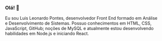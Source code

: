 ### Olá! 👋

Eu sou Luis Leonardo Pontes, desenvolvedor Front End formado em Análise e Desenvolvimento de Sistemas. Possuo conhecimentos em HTML, CSS, JavaScript, GitHub; noções de MySQL e atualmente estou desenvolvendo habilidades em Node.js e iniciando React.

<!--
**LuisPontesLS/LuisPontesLS** is a ✨ _special_ ✨ repository because its `README.md` (this file) appears on your GitHub profile.

Here are some ideas to get you started:

- 🔭 I’m currently working on ...
- 🌱 I’m currently learning ...
- 👯 I’m looking to collaborate on ...
- 🤔 I’m looking for help with ...
- 💬 Ask me about ...
- 📫 How to reach me: ...
- 😄 Pronouns: ...
- ⚡ Fun fact: ...
-->
